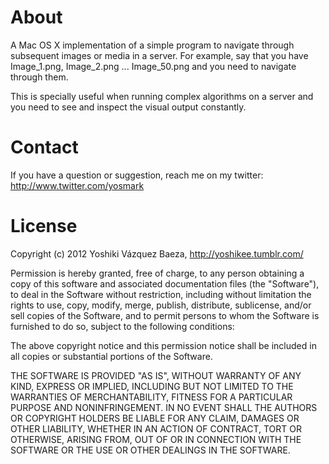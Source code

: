 # About

A Mac OS X implementation of a simple program to navigate through subsequent images or media in a server. For example, say that you have Image_1.png, Image_2.png ... Image_50.png and you need to navigate through them. 

This is specially useful when running complex algorithms on a server and you need to see and inspect the visual output constantly.

# Contact

If you have a question or suggestion, reach me on my twitter:
http://www.twitter.com/yosmark

# License

Copyright (c) 2012 Yoshiki Vázquez Baeza, 
http://yoshikee.tumblr.com/

Permission is hereby granted, free of charge, to any person obtaining
a copy of this software and associated documentation files (the
"Software"), to deal in the Software without restriction, including
without limitation the rights to use, copy, modify, merge, publish,
distribute, sublicense, and/or sell copies of the Software, and to
permit persons to whom the Software is furnished to do so, subject to
the following conditions:

The above copyright notice and this permission notice shall be
included in all copies or substantial portions of the Software.

THE SOFTWARE IS PROVIDED "AS IS", WITHOUT WARRANTY OF ANY KIND,
EXPRESS OR IMPLIED, INCLUDING BUT NOT LIMITED TO THE WARRANTIES OF
MERCHANTABILITY, FITNESS FOR A PARTICULAR PURPOSE AND
NONINFRINGEMENT. IN NO EVENT SHALL THE AUTHORS OR COPYRIGHT HOLDERS BE
LIABLE FOR ANY CLAIM, DAMAGES OR OTHER LIABILITY, WHETHER IN AN ACTION
OF CONTRACT, TORT OR OTHERWISE, ARISING FROM, OUT OF OR IN CONNECTION
WITH THE SOFTWARE OR THE USE OR OTHER DEALINGS IN THE SOFTWARE.
